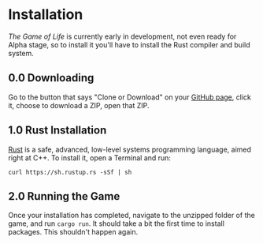 # Installation

*The Game of Life* is currently early in development, not even ready
for Alpha stage, so to install it you'll have to install the Rust
compiler and build system.

## 0.0 Downloading

Go to the button that says "Clone or Download" on
your
[GitHub page](https://github.com/christopherdumas/The-Game-of-Life),
click it, choose to download a ZIP, open that ZIP.

## 1.0 Rust Installation

[Rust](https://rust-lang.org) is a safe, advanced, low-level systems
programming language, aimed right at C++.
To install it, open a Terminal and run:

```
curl https://sh.rustup.rs -sSf | sh
```

## 2.0 Running the Game

Once your installation has completed, navigate to the unzipped folder
of the game, and run `cargo run`. It should take a bit the first time
to install packages. This shouldn't happen again.
